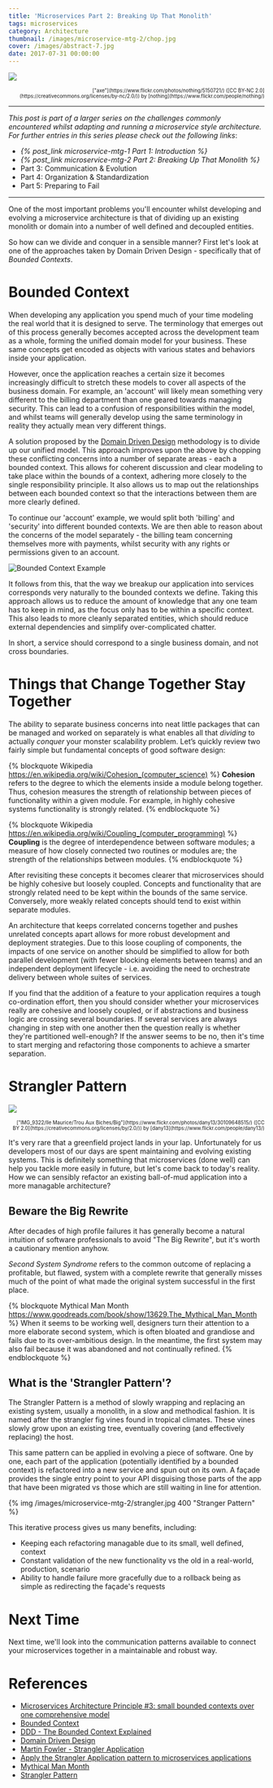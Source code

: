 ```yaml
---
title: 'Microservices Part 2: Breaking Up That Monolith'
tags: microservices
category: Architecture
thumbnail: /images/microservice-mtg-2/chop.jpg
cover: /images/abstract-7.jpg
date: 2017-07-31 00:00:00
---
```



![](/images/microservice-mtg-2/chop.jpg)
<div style="text-align: right"><sub><sup>["axe"](https://www.flickr.com/photos/nothing/5150721/) ([CC BY-NC 2.0](https://creativecommons.org/licenses/by-nc/2.0/)) by [nothing](https://www.flickr.com/people/nothing/)</sup></sub></div>

---

*This post is part of a larger series on the challenges commonly encountered whilst adapting and running a microservice style architecture. For further entries in this series please check out the following links*:
* *{% post_link microservice-mtg-1 Part 1: Introduction %}*
* *{% post_link microservice-mtg-2 Part 2: Breaking Up That Monolith %}*
* Part 3: Communication & Evolution
* Part 4: Organization & Standardization
* Part 5: Preparing to Fail

---

One of the most important problems you'll encounter whilst developing and evolving a microservice architecture is that of dividing up an existing monolith or domain into a number of well defined and decoupled entities.

So how can we divide and conquer in a sensible manner? First let's look at one of the approaches taken by Domain Driven Design - specifically that of *Bounded Contexts*.

# Bounded Context

When developing any application you spend much of your time modeling the real world that it is designed to serve. The terminology that emerges out of this process generally becomes accepted across the development team as a whole, forming the unified domain model for your business. These same concepts get encoded as objects with various states and behaviors inside your application.

However, once the application reaches a certain size it becomes increasingly difficult to stretch these models to cover all aspects of the business domain. For example, an 'account' will likely mean something very different to the billing department than one geared towards managing security. This can lead to a confusion of responsibilities within the model, and whilst teams will generally develop using the same terminology in reality they actually mean very different things.

A solution proposed by the [Domain Driven Design](https://www.amazon.co.uk/Domain-driven-Design-Tackling-Complexity-Software/dp/0321125215) methodology is to divide up our unified model. This approach improves upon the above by chopping these conflicting concerns into a number of separate areas - each a bounded context. This allows for coherent discussion and clear modeling to take place within the bounds of a context, adhering more closely to the single responsibility principle. It also allows us to map out the relationships between each bounded context so that the interactions between them are more clearly defined.

To continue our 'account' example, we would split both 'billing' and 'security' into different bounded contexts. We are then able to reason about the concerns of the model separately - the billing team concerning themselves more with payments, whilst security with any rights or permissions given to an account.

![Bounded Context Example](/images/microservice-mtg-2/bounded-context.png)

It follows from this, that the way we breakup our application into services corresponds very naturally to the bounded contexts we define. Taking this approach allows us to reduce the amount of knowledge that any one team has to keep in mind, as the focus only has to be within a specific context. This also leads to more cleanly separated entities, which should reduce external dependencies and simplify over-complicated chatter.

In short, a service should correspond to a single business domain, and not cross boundaries.


# Things that Change Together Stay Together

The ability to separate business concerns into neat little packages that can be managed and worked on separately is what enables all that *dividing* to actually *conquer* your monster scalability problem. Let’s quickly review two fairly simple but fundamental concepts of good software design:

{% blockquote Wikipedia https://en.wikipedia.org/wiki/Cohesion_(computer_science) %}
**Cohesion** refers to the degree to which the elements inside a module belong together. Thus, cohesion measures the strength of relationship between pieces of functionality within a given module. For example, in highly cohesive systems functionality is strongly related.
{% endblockquote %}

{% blockquote Wikipedia https://en.wikipedia.org/wiki/Coupling_(computer_programming) %}
**Coupling** is the degree of interdependence between software modules; a measure of how closely connected two routines or modules are; the strength of the relationships between modules.
{% endblockquote %}

After revisiting these concepts it becomes clearer that microservices should be highly cohesive but loosely coupled. Concepts and functionality that are strongly related need to be kept within the bounds of the same service. Conversely, more weakly related concepts should tend to exist within separate modules.

An architecture that keeps correlated concerns together and pushes unrelated concepts apart allows for more robust development and deployment strategies. Due to this loose coupling of components, the impacts of one service on another should be simplified to allow for both parallel development (with fewer blocking elements between teams) and an independent deployment lifecycle - i.e. avoiding the need to orchestrate delivery between whole suites of services.

If you find that the addition of a feature to your application requires a tough co-ordination effort, then you should consider whether your microservices really are cohesive and loosely coupled, or if abstractions and business logic are crossing several boundaries. If several services are always changing in step with one another then the question really is whether they're partitioned well-enough? If the answer seems to be no, then it's time to start merging and refactoring those components to achieve a smarter separation.

# Strangler Pattern

![](/images/microservice-mtg-2/strangler-real.jpg)
<div style="text-align: right"><sub><sup>["IMG_9322/Ile Maurice/Trou Aux Biches/Big"](https://www.flickr.com/photos/dany13/30109648515/) ([CC BY 2.0](https://creativecommons.org/licenses/by/2.0/)) by [dany13](https://www.flickr.com/people/dany13/)</sup></sub></div>

It's very rare that a greenfield project lands in your lap. Unfortunately for us developers most of our days are spent maintaining and evolving existing systems. This is definitely something that microservices (done well) can help you tackle more easily in future, but let's come back to today's reality. How we can sensibly refactor an existing ball-of-mud application into a more managable architecture?

## Beware the Big Rewrite

After decades of high profile failures it has generally become a natural intuition of software professionals to avoid "The Big Rewrite", but it's worth a cautionary mention anyhow. 

*Second System Syndrome* refers to the common outcome of replacing a profitable, but flawed, system with a complete rewrite that generally misses much of the point of what made the original system successful in the first place.

{% blockquote Mythical Man Month https://www.goodreads.com/book/show/13629.The_Mythical_Man_Month %}
When it seems to be working well, designers turn their attention to a more elaborate second system, which is often bloated and grandiose and fails due to its over-ambitious design. In the meantime, the first system may also fail because it was abandoned and not continually refined.
{% endblockquote %}

## What is the 'Strangler Pattern'?

The Strangler Pattern is a method of slowly wrapping and replacing an existing system, usually a monolith, in a slow and methodical fashion. It is named after the strangler fig vines found in tropical climates. These vines slowly grow upon an existing tree, eventually covering (and effectively replacing) the host.

This same pattern can be applied in evolving a piece of software. One by one, each part of the application (potentially identified by a bounded context) is refactored into a new service and spun out on its own. A façade provides the single entry point to your API disguising those parts of the app that have been migrated vs those which are still waiting in line for attention. 

{% img /images/microservice-mtg-2/strangler.jpg 400 "Stranger Pattern" %}

This iterative process gives us many benefits, including:
* Keeping each refactoring managable due to its small, well defined, context
* Constant validation of the new functionality vs the old in a real-world, production, scenario
* Ability to handle failure more gracefully due to a rollback being as simple as redirecting the façade's requests

# Next Time

Next time, we'll look into the communication patterns available to connect your microservices together in a maintainable and robust way. 

# References
* [Microservices Architecture Principle #3: small bounded contexts over one comprehensive model](http://blog.xebia.com/microservices-architecture-principle-3-small-bounded-contexts-over-one-comprehensive-model/)
* [Bounded Context](https://martinfowler.com/bliki/BoundedContext.html)
* [DDD - The Bounded Context Explained](http://blog.sapiensworks.com/post/2012/04/17/DDD-The-Bounded-Context-Explained.aspx)
* [Domain Driven Design](https://www.amazon.co.uk/Domain-driven-Design-Tackling-Complexity-Software/dp/0321125215)
* [Martin Fowler - Strangler Application](https://www.martinfowler.com/bliki/StranglerApplication.html)
* [Apply the Strangler Application pattern to microservices applications](https://www.ibm.com/developerworks/cloud/library/cl-strangler-application-pattern-microservices-apps-trs/index.html)
* [Mythical Man Month](https://www.amazon.co.uk/Mythical-Man-month-Essays-Software-Engineering/dp/0201835959/ref=sr_1_3?s=books&ie=UTF8&qid=1501257288&sr=1-3&keywords=mythical+man+month)
* [Strangler Pattern](https://docs.microsoft.com/en-us/azure/architecture/patterns/strangler)
